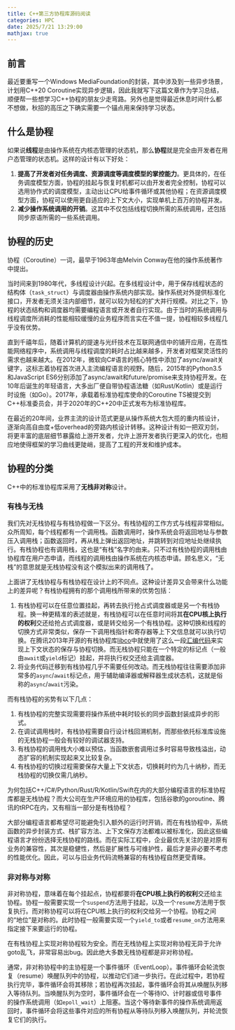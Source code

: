 ```yaml
---
title: C++第三方协程库源码阅读
categories: HPC
date: 2025/7/21 13:29:00
mathjax: true
---
```


## 前言

最近要重写一个Windows MediaFoundation的封装，其中涉及到一些异步场景，计划用C++20 Coroutine实现异步逻辑，因此我就写下这篇文章作为学习总结，顺便帮一些想学习C++协程的朋友少走弯路。另外也是觉得最近休息时间什么都不想做，秋招的高压之下确实需要一个锚点用来保持学习状态。

## 什么是协程

如果说**线程**是由操作系统在内核态管理的状态机，那么**协程**就是完全由开发者在用户态管理的状态机。这样的设计有以下好处：

1. **提高了开发者对任务调度、资源调度等调度模型的掌控能力**。更具体的，在任务调度模型方面，协程的挂起与恢复时机都可以由开发者完全控制，协程可以选用协作式的调度模型，主动出让CPU给事件循环或其他协程；在资源调度模型方面，协程可以使用更自适应的上下文大小，实现单机上百万的协程并发。
2. **减少操作系统调用的开销**。这其中不仅包括线程切换所需的系统调用，还包括同步原语所需的一些系统调用。

## 协程的历史

协程（Coroutine）一词，最早于1963年由Melvin Conway在他的操作系统著作中提出。

当时间来到1980年代，多线程设计兴起。在多线程设计中，用于保存线程状态的结构体（`task_struct`）与调度器由操作系统内部实现。操作系统对外提供标准化接口，开发者无须关注内部细节，就可以较为轻松的扩大并行规模。对比之下，协程的状态结构和调度器均需要编程语言或开发者自行实现。由于当时的系统调用与线程调度所消耗的性能相较缓慢的业务程序而言实在不值一提，协程相较多线程几乎没有优势。

直到千禧年后，随着计算机的提速与光纤技术在互联网通信中的铺开应用，在高性能网络程序中，系统调用与线程调度的耗时占比越来越多，开发者对框架灵活性的需求也越来越大。在2012年，微软向C#语言的核心特性中添加了async/await关键字，这标志着协程首次进入主流编程语言的视野。随后，2015年的Python3.5和JavaScript ES6分别添加了async/await和future/promise来支持协程开发。在10年后诞生的年轻语言，大多出厂便自带协程语法糖（如Rust/Kotlin）或是运行时设施（如Go）。2017年，承载着标准协程库使命的Coroutine TS被提交到C++标准委员会，并于2020年的C++20中正式发布为标准协程库<coroutine>。

在最近的20年间，业界主流的设计范式更是从操作系统大包大揽的重内核设计，逐渐向高自由度+低overhead的旁路内核设计转移。这种设计有如一把双刃剑，将更丰富的底层细节暴露给上游开发者，允许上游开发者执行更深入的优化，也相应地使得框架的学习曲线更陡峭，提高了工程的开发和维护成本。

## 协程的分类

C++中的标准协程库采用了**无栈非对称**设计。

### 有栈与无栈

我们先对无栈协程与有栈协程做一下区分。有栈协程的工作方式与线程非常相似。众所周知，每个线程都有一个调用栈。函数调用时，操作系统会将返回地址与参数压入调用栈；函数返回时，再从栈上弹出返回地址，并跳转到对应地址处继续执行。有栈协程也有调用栈，这也是“有栈”名字的由来。只不过有栈协程的调用栈由协程库在用户态申请，而线程的调用栈由操作系统在内核态申请。顾名思义，“无栈”的意思就是无栈协程没有这个模拟出来的调用栈了。

上面讲了无栈协程与有栈协程在设计上的不同点。这种设计差异又会带来什么功能上的差异呢？有栈协程拥有的那个调用栈所带来的优势包括：

1. 有栈协程可以在任意位置挂起，再转去执行抢占式调度器或是另一个有栈协程。换一种更精准的表述就是，有栈协程可以在任意时间将其**在CPU核上执行的权利**交还给抢占式调度器，或是转交给另一个有栈协程。这种切换和线程的切换方式非常类似，保存一下调用栈指针和寄存器等上下文信息就可以执行切换。在腾讯2013年开源的有栈协程库[libco](https://github.com/Tencent/libco)中就使用了这么一段[汇编代码](https://github.com/Tencent/libco/blob/master/coctx_swap.S)来实现上下文状态的保存与协程切换。而无栈协程只能在一个特定的标记点（一般由`await`或`yield`标记）挂起，并将执行权交还给主调度器。
2. 将业务代码迁移到有栈协程几乎不需要任何改动。而无栈协程往往需要添加非常多的`async`/`await`标记点，用于辅助编译器或解释器生成状态机，这就是俗称的`async`/`await`污染。

而有栈协程的劣势有以下几点：

1. 有栈协程的完整实现需要将操作系统中耗时较长的同步函数封装成异步的形式。
2. 在调试调用栈时，有栈协程需要自行设计栈回溯机制，而那些依托标准库设施的无栈协程一般会有较好的调试器支持。
3. 有栈协程的调用栈大小难以预估，当函数嵌套调用过多时容易导致栈溢出，动态扩容的机制实现起来又比较复杂。
4. 有栈协程的切换过程需要保存大量上下文状态，切换耗时约为几十纳秒，而无栈协程的切换仅需几纳秒。

为何包括C++/C#/Python/Rust/R/Kotlin/Swift在内的大部分编程语言的标准协程库都是无栈协程？而大公司在生产环境应用的协程库，包括谷歌的goroutine、腾讯的tRPC在内，又有相当一部分是有栈协程？

大部分编程语言都希望尽可能避免引入额外的运行时开销，而在有栈协程中，系统函数的异步封装方式、栈扩容方法、上下文保存方法都难以被标准化，因此这些编程语言才纷纷选择无栈协程的路线。而在实际工程中，企业最优先关注的是对原有业务的兼容性，其次是稳健性，然后是扩展性与可维护性，最后才是非必要不考虑的性能优化。因此，可以与旧业务代码流畅兼容的有栈协程自然更受青睐。

### 非对称与对称

非对称协程，意味着在每个挂起点，协程都要将**在CPU核上执行的权利**交还给主协程。协程一般需要实现一个`suspend`方法用于挂起，以及一个`resume`方法用于恢复执行。而对称协程可以将在CPU核上执行的权利交给另一个协程。协程之间的“地位”是对称的。此时协程一般需要实现一个`yield_to`或者`resume_on`方法用来指定接下来要运行的协程。

在有栈协程上实现对称协程较为安全。而在无栈协程上实现对称协程无异于允许goto乱飞，非常容易出bug。因此绝大多数无栈协程都是非对称协程。

通常，非对称协程中的主协程是一个事件循环（EventLoop）。事件循环会轮流恢复（resume）唤醒队列中的协程，以推动它们进一步执行。在此过程中，若协程执行完毕，事件循环会将其移除；若协程再次挂起，事件循环会将其从唤醒队列移入等待队列。当唤醒队列为空时，事件循环会在一个等待IO、计时器或信号事件的操作系统调用（如`epoll_wait`）上阻塞。当这个等待新事件的操作系统调用返回时，事件循环会将这些事件对应的所有协程从等待队列移入唤醒队列，并轮流恢复它们的执行。
